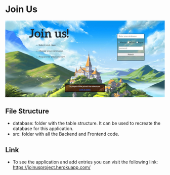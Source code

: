 # Join Us
![](/src/public/css/images/home.jpg)

## File Structure
- database: folder with the table structure. It can be used to recreate the database for this application.
- src: folder with all the Backend and Frontend code.

## Link
- To see the application and add entries you can visit the following link: https://joinusproject.herokuapp.com/
